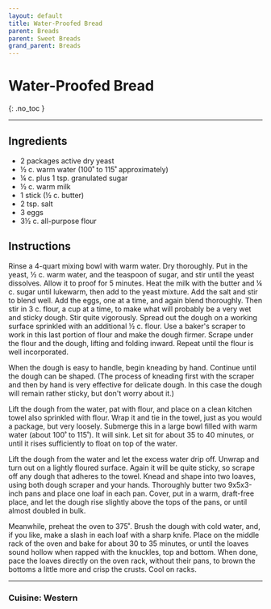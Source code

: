 ```yaml
---
layout: default
title: Water-Proofed Bread
parent: Breads
parent: Sweet Breads
grand_parent: Breads
---
```


# Water-Proofed Bread
{: .no_toc }

---

## Ingredients
<ul>
	<li>2 packages active dry yeast</li>
	<li>½ c. warm water (100˚ to 115˚ approximately)</li>
	<li>¼ c. plus 1 tsp. granulated sugar</li>
	<li>½ c. warm milk</li>
	<li>1 stick (½ c. butter)</li>
	<li>2 tsp. salt</li>
	<li>3 eggs</li>
	<li>3½ c. all-purpose flour</li>
</ul>

## Instructions
Rinse a 4-quart mixing bowl with warm water. Dry thoroughly. Put in the yeast, ½ c. warm water, and the teaspoon of sugar, and stir until the yeast dissolves. Allow it to proof for 5 minutes. Heat the milk with the butter and ¼ c. sugar until lukewarm, then add to the yeast mixture. Add the salt and stir to blend well. Add the eggs, one at a time, and again blend thoroughly. Then stir in 3 c. flour, a cup at a time, to make what will probably be a very wet and sticky dough. Stir quite vigorously. Spread out the dough on a working surface sprinkled with an additional ½ c. flour. Use a baker's scraper to work in this last portion of flour and make the dough firmer. Scrape under the flour and the dough, lifting and folding inward. Repeat until the flour is well incorporated.

When the dough is easy to handle, begin kneading by hand. Continue until the dough can be shaped. (The process of kneading first with the scraper and then by hand is very effective for delicate dough. In this case the dough will remain rather sticky, but don't worry about it.)

Lift the dough from the water, pat with flour, and place on a clean kitchen towel also sprinkled with flour. Wrap it and tie in the towel, just as you would a package, but very loosely. Submerge this in a large bowl filled with warm water (about 100˚ to 115˚). It will sink. Let sit for about 35 to 40 minutes, or until it rises sufficiently to float on top of the water.

Lift the dough from the water and let the excess water drip off. Unwrap and turn out on a lightly floured surface. Again it will be quite sticky, so scrape off any dough that adheres to the towel. Knead and shape into two loaves, using both dough scraper and your hands. Thoroughly butter two 9x5x3-inch pans and place one loaf in each pan. Cover, put in a warm, draft-free place, and let the dough rise slightly above the tops of the pans, or until almost doubled in bulk.

Meanwhile, preheat the oven to 375˚. Brush the dough with cold water, and, if you like, make a slash in each loaf with a sharp knife. Place on the middle rack of the oven and bake for about 30 to 35 minutes, or until the loaves sound hollow when rapped with the knuckles, top and bottom. When done, pace the loaves directly on the oven rack, without their pans, to brown the bottoms a little more and crisp the crusts. Cool on racks.

--- 

### Cuisine: Western